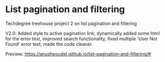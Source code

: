 # List pagination and filtering
Techdegree treehouse project 2 on list pagination and filtering

V2.0: Added style to active pagination link, dynamically added some html for the error text, improved search functionality, fixed multiple 'User Not Found' error text, made the code cleaner.

Preview: https://anushpoudel.github.io/list-pagination-and-filtering/#
